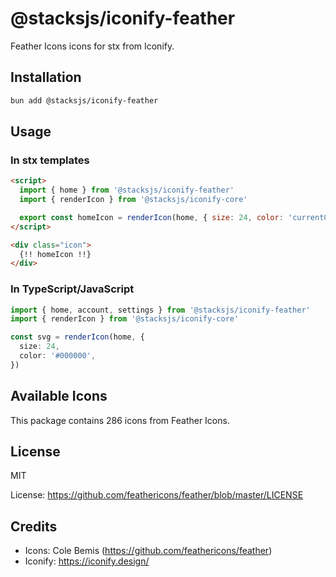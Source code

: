 # @stacksjs/iconify-feather

Feather Icons icons for stx from Iconify.

## Installation

```bash
bun add @stacksjs/iconify-feather
```

## Usage

### In stx templates

```html
<script>
  import { home } from '@stacksjs/iconify-feather'
  import { renderIcon } from '@stacksjs/iconify-core'

  export const homeIcon = renderIcon(home, { size: 24, color: 'currentColor' })
</script>

<div class="icon">
  {!! homeIcon !!}
</div>
```

### In TypeScript/JavaScript

```typescript
import { home, account, settings } from '@stacksjs/iconify-feather'
import { renderIcon } from '@stacksjs/iconify-core'

const svg = renderIcon(home, {
  size: 24,
  color: '#000000',
})
```

## Available Icons

This package contains 286 icons from Feather Icons.

## License

MIT

License: https://github.com/feathericons/feather/blob/master/LICENSE

## Credits

- Icons: Cole Bemis (https://github.com/feathericons/feather)
- Iconify: https://iconify.design/

